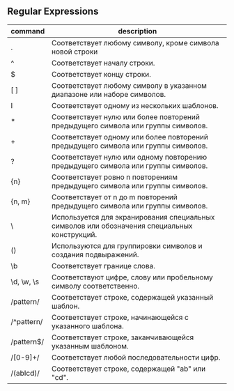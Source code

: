 ## Regular Expressions

| command    | description                                                                                  |
| ---------- | -------------------------------------------------------------------------------------------- |
| .          | Соответствует любому символу, кроме символа новой строки                                     |
| ^          | Соответствует началу строки.                                                                 |
| $          | Соответствует концу строки.                                                                  |
| [ ]        | Соответствует любому символу в указанном диапазоне или наборе символов.                      |
| I          | Соответствует одному из нескольких шаблонов.                                                 |
| \*         | Соответствует нулю или более повторений предыдущего символа или группы символов.             |
| +          | Соответствует одному или более повторений предыдущего символа или группы символов.           |
| ?          | Соответствует нулю или одному повторению предыдущего символа или группы символов.            |
| {n}        | Соответствует ровно n повторениям предыдущего символа или группы символов.                   |
| {n, m}     | Соответствует от n до m повторений предыдущего символа или группы символов.                  |
| \          | Используется для экранирования специальных символов или обозначения специальных конструкций. |
| ()         | Используются для группировки символов и создания подвыражений.                               |
| \b         | Соответствует границе слова.                                                                 |
| \d, \w, \s | Соответствуют цифре, слову или пробельному символу соответственно.                           |
| /pattern/  | Соответствует строке, содержащей указанный шаблон.                                           |
| /^pattern/ | Соответствует строке, начинающейся с указанного шаблона.                                     |
| /pattern$/ | Соответствует строке, заканчивающейся указанным шаблоном.                                    |
| /[0-9]+/   | Соответствует любой последовательности цифр.                                                 |
| /(abIcd)/  | Соответствует строке, содержащей "ab" или "cd".                                              |
